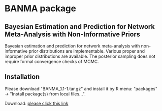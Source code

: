 # BANMA package


## Bayesian Estimation and Prediction for Network Meta-Analysis with Non-Informative Priors

Bayesian estimation and prediction for network meta-analysis with non-informative prior distributions are implementable. Various proper and improper prior distributions are available. The posterior sampling does not require formal convergence checks of MCMC.



## Installation

Please download "BANMA_1.1-1.tar.gz" and install it by R menu: "packages" -> "Install package(s) from local files...".

Download: [please click this link](https://github.com/nomahi/BANMA/raw/main/BANMA_1.1-1.tar.gz)
